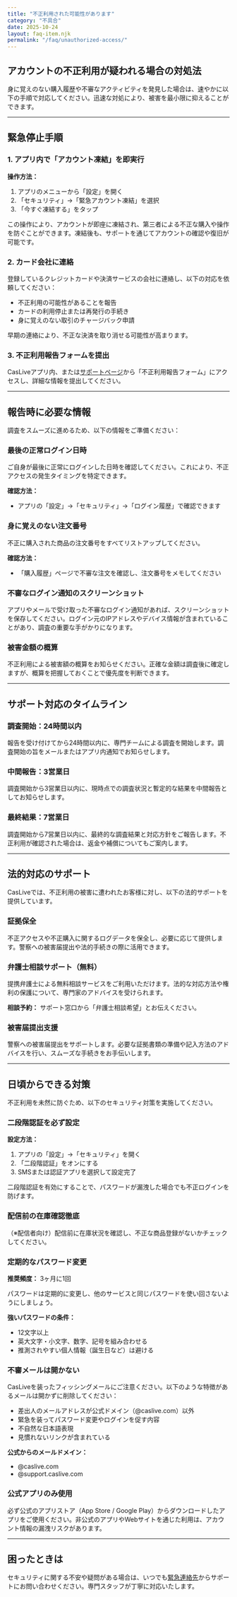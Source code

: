 ```yaml
---
title: "不正利用された可能性があります"
category: "不具合"
date: 2025-10-24
layout: faq-item.njk
permalink: "/faq/unauthorized-access/"
---
```


## アカウントの不正利用が疑われる場合の対処法

身に覚えのない購入履歴や不審なアクティビティを発見した場合は、速やかに以下の手順で対応してください。迅速な対処により、被害を最小限に抑えることができます。

---

## 緊急停止手順

### 1. アプリ内で「アカウント凍結」を即実行

**操作方法：**
1. アプリのメニューから「設定」を開く
2. 「セキュリティ」→「緊急アカウント凍結」を選択
3. 「今すぐ凍結する」をタップ

この操作により、アカウントが即座に凍結され、第三者による不正な購入や操作を防ぐことができます。凍結後も、サポートを通じてアカウントの確認や復旧が可能です。

### 2. カード会社に連絡

登録しているクレジットカードや決済サービスの会社に連絡し、以下の対応を依頼してください：

- 不正利用の可能性があることを報告
- カードの利用停止または再発行の手続き
- 身に覚えのない取引のチャージバック申請

早期の連絡により、不正な決済を取り消せる可能性が高まります。

### 3. 不正利用報告フォームを提出

CasLiveアプリ内、または[サポートページ](https://support.caslive.com)から「不正利用報告フォーム」にアクセスし、詳細な情報を提出してください。

---

## 報告時に必要な情報

調査をスムーズに進めるため、以下の情報をご準備ください：

### 最後の正常ログイン日時

ご自身が最後に正常にログインした日時を確認してください。これにより、不正アクセスの発生タイミングを特定できます。

**確認方法：**
- アプリの「設定」→「セキュリティ」→「ログイン履歴」で確認できます

### 身に覚えのない注文番号

不正に購入された商品の注文番号をすべてリストアップしてください。

**確認方法：**
- 「購入履歴」ページで不審な注文を確認し、注文番号をメモしてください

### 不審なログイン通知のスクリーンショット

アプリやメールで受け取った不審なログイン通知があれば、スクリーンショットを保存してください。ログイン元のIPアドレスやデバイス情報が含まれていることがあり、調査の重要な手がかりになります。

### 被害金額の概算

不正利用による被害額の概算をお知らせください。正確な金額は調査後に確定しますが、概算を把握しておくことで優先度を判断できます。

---

## サポート対応のタイムライン

### 調査開始：24時間以内

報告を受け付けてから24時間以内に、専門チームによる調査を開始します。調査開始の旨をメールまたはアプリ内通知でお知らせします。

### 中間報告：3営業日

調査開始から3営業日以内に、現時点での調査状況と暫定的な結果を中間報告としてお知らせします。

### 最終結果：7営業日

調査開始から7営業日以内に、最終的な調査結果と対応方針をご報告します。不正利用が確認された場合は、返金や補償についてもご案内します。

---

## 法的対応のサポート

CasLiveでは、不正利用の被害に遭われたお客様に対し、以下の法的サポートを提供しています。

### 証拠保全

不正アクセスや不正購入に関するログデータを保全し、必要に応じて提供します。警察への被害届提出や法的手続きの際に活用できます。

### 弁護士相談サポート（無料）

提携弁護士による無料相談サービスをご利用いただけます。法的な対応方法や権利の保護について、専門家のアドバイスを受けられます。

**相談予約：**
サポート窓口から「弁護士相談希望」とお伝えください。

### 被害届提出支援

警察への被害届提出をサポートします。必要な証拠書類の準備や記入方法のアドバイスを行い、スムーズな手続きをお手伝いします。

---

## 日頃からできる対策

不正利用を未然に防ぐため、以下のセキュリティ対策を実施してください。

### 二段階認証を必ず設定

**設定方法：**
1. アプリの「設定」→「セキュリティ」を開く
2. 「二段階認証」をオンにする
3. SMSまたは認証アプリを選択して設定完了

二段階認証を有効にすることで、パスワードが漏洩した場合でも不正ログインを防げます。

### 配信前の在庫確認徹底

（※配信者向け）配信前に在庫状況を確認し、不正な商品登録がないかチェックしてください。

### 定期的なパスワード変更

**推奨頻度：** 3ヶ月に1回

パスワードは定期的に変更し、他のサービスと同じパスワードを使い回さないようにしましょう。

**強いパスワードの条件：**
- 12文字以上
- 英大文字・小文字、数字、記号を組み合わせる
- 推測されやすい個人情報（誕生日など）は避ける

### 不審メールは開かない

CasLiveを装ったフィッシングメールにご注意ください。以下のような特徴があるメールは開かずに削除してください：

- 差出人のメールアドレスが公式ドメイン（@caslive.com）以外
- 緊急を装ってパスワード変更やログインを促す内容
- 不自然な日本語表現
- 見慣れないリンクが含まれている

**公式からのメールドメイン：**
- @caslive.com
- @support.caslive.com

### 公式アプリのみ使用

必ず公式のアプリストア（App Store / Google Play）からダウンロードしたアプリをご使用ください。非公式のアプリやWebサイトを通じた利用は、アカウント情報の漏洩リスクがあります。

---

## 困ったときは

セキュリティに関する不安や疑問がある場合は、いつでも[緊急連絡先](/faq/emergency-contact/)からサポートにお問い合わせください。専門スタッフが丁寧に対応いたします。
